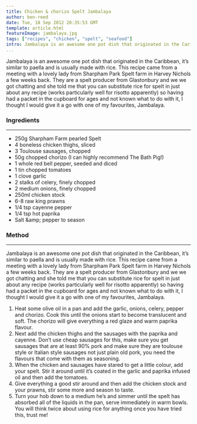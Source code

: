```yaml
---
title: Chicken & chorizo Spelt Jambalaya
author: ben-reed
date: Tue, 18 Sep 2012 20:35:53 GMT
template: article.html
featureImage: jambalaya.jpg
tags: ["recipes", "chicken", "spelt", "seafood"]
intro: Jambalaya is an awesome one pot dish that originated in the Caribbean, it’s similar to paella and is usually made with rice. This recipe came from a meeting with a lovely lady from Sharpham Park Spelt farm in Harvey Nichols a few weeks back.
...
```


Jambalaya is an awesome one pot dish that originated in the Caribbean, it’s similar to paella and is usually made with rice. This recipe came from a meeting with a lovely lady from Sharpham Park Spelt farm in Harvey Nichols a few weeks back. They are a spelt producer from Glastonbury and we we got chatting and she told me that you can substitute rice for spelt in just about any recipe (works particularly well for risotto apparently) so having had a packet in the cupboard for ages and not known what to do with it, I thought I would give it a go with one of my favourites, Jambalaya.

### Ingredients
---

* 250g Sharpham Farm pearled Spelt
* 4 boneless chicken thighs, sliced
* 3 Toulouse sausages, chopped
* 50g chopped chorizo (I can highly recommend The Bath Pig!)
* 1 whole red bell pepper, seeded and diced
* 1 tin chopped tomatoes
* 1 clove garlic
* 2 stalks of celery, finely chopped
* 2 medium onions, finely chopped
* 250ml chicken stock
* 6-8 raw king prawns
* 1/4 tsp cayenne pepper
* 1/4 tsp hot paprika
* Salt &amp;amp; pepper to season

### Method
---

Jambalaya is an awesome one pot dish that originated in the Caribbean, it’s similar to paella and is usually made with rice. This recipe came from a meeting with a lovely lady from Sharpham Park Spelt farm in Harvey Nichols a few weeks back. They are a spelt producer from Glastonbury and we we got chatting and she told me that you can substitute rice for spelt in just about any recipe (works particularly well for risotto apparently) so having had a packet in the cupboard for ages and not known what to do with it, I thought I would give it a go with one of my favourites, Jambalaya.

1.  Heat some olive oil in a pan and add the garlic, onions, celery, pepper and chorizo. Cook this until the onions start to become translucent and soft. The chorizo will give everything a red glaze and warm paprika flavour.
2.  Next add the chicken thighs and the sausages with the paprika and cayenne. Don’t use cheap sausages for this, make sure you get sausages that are at least 90% pork and make sure they are toulouse style or Italian style sausages not just plain old pork, you need the flavours that come with them as seasoning.
3.  When the chicken and sausages have stared to get a little colour, add your spelt. Stir it around until it’s coated in the garlic and paprika infused oil and then add the tomatoes.
4.  Give everything a good stir around and then add the chicken stock and your prawns, stir some more and season to taste.
5.  Turn your hob down to a medium he’s and simmer until the spelt has absorbed all of the liquids in the pan, serve immediately in warm bowls.
You will think twice about using rice for anything once you have tried this, trust me!
